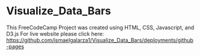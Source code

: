 # Visualize_Data_Bars

This FreeCodeCamp Project was created using HTML, CSS, Javascript, and D3.js
For live website please click here: https://github.com/ismaelgalarza1/Visualize_Data_Bars/deployments/github-pages

